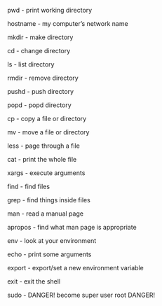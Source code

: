 pwd - print working directory

hostname - my computer’s network name 

mkdir - make directory

cd - change directory

ls - list directory

rmdir - remove directory

pushd -  push directory

popd - popd directory

cp - copy a file or directory

mv - move a file or directory

less - page through a file

cat - print the whole file

xargs - execute arguments

find - find files

grep - find things inside files

man - read a manual page

apropos - find what man page is appropriate 

env - look at your environment

echo - print some arguments

export - export/set a new environment variable 

exit - exit the shell

sudo - DANGER! become super user root DANGER!
